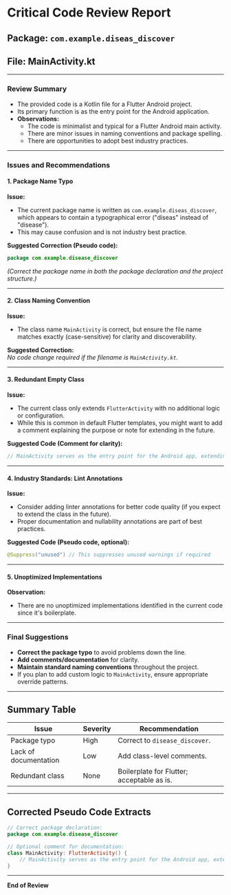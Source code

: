 # Critical Code Review Report

## Package: `com.example.diseas_discover`
## File: MainActivity.kt

---

### Review Summary

- The provided code is a Kotlin file for a Flutter Android project.
- Its primary function is as the entry point for the Android application.
- **Observations:**  
  - The code is minimalist and typical for a Flutter Android main activity.
  - There are minor issues in naming conventions and package spelling.
  - There are opportunities to adopt best industry practices.

---

### Issues and Recommendations

#### 1. **Package Name Typo**

**Issue:**  
- The current package name is written as `com.example.diseas_discover`, which appears to contain a typographical error ("diseas" instead of "disease").
- This may cause confusion and is not industry best practice.

**Suggested Correction (Pseudo code):**
```kotlin
package com.example.disease_discover
```
*(Correct the package name in both the package declaration and the project structure.)*

---

#### 2. **Class Naming Convention**

**Issue:**  
- The class name `MainActivity` is correct, but ensure the file name matches exactly (case-sensitive) for clarity and discoverability.

**Suggested Correction:**  
_No code change required if the filename is `MainActivity.kt`._

---

#### 3. **Redundant Empty Class**

**Issue:**  
- The current class only extends `FlutterActivity` with no additional logic or configuration.
- While this is common in default Flutter templates, you might want to add a comment explaining the purpose or note for extending in the future.

**Suggested Code (Comment for clarity):**
```kotlin
// MainActivity serves as the entry point for the Android app, extending FlutterActivity.
```

---

#### 4. **Industry Standards: Lint Annotations**

**Issue:**  
- Consider adding linter annotations for better code quality (if you expect to extend the class in the future).
- Proper documentation and nullability annotations are part of best practices.

**Suggested Code (Pseudo code, optional):**
```kotlin
@Suppress("unused") // This suppresses unused warnings if required
```

---

#### 5. **Unoptimized Implementations**

**Observation:**  
- There are no unoptimized implementations identified in the current code since it's boilerplate.

---

### Final Suggestions

- **Correct the package typo** to avoid problems down the line.
- **Add comments/documentation** for clarity.
- **Maintain standard naming conventions** throughout the project.
- If you plan to add custom logic to `MainActivity`, ensure appropriate override patterns.

---

## Summary Table

| Issue                | Severity     | Recommendation                                    |
|----------------------|--------------|---------------------------------------------------|
| Package typo         | High         | Correct to `disease_discover`.                    |
| Lack of documentation| Low          | Add class-level comments.                         |
| Redundant class      | None         | Boilerplate for Flutter; acceptable as is.        |

---

## Corrected Pseudo Code Extracts

```kotlin
// Correct package declaration:
package com.example.disease_discover

// Optional comment for documentation:
class MainActivity: FlutterActivity() {
    // MainActivity serves as the entry point for the Android app, extending FlutterActivity.
}
```

---

**End of Review**